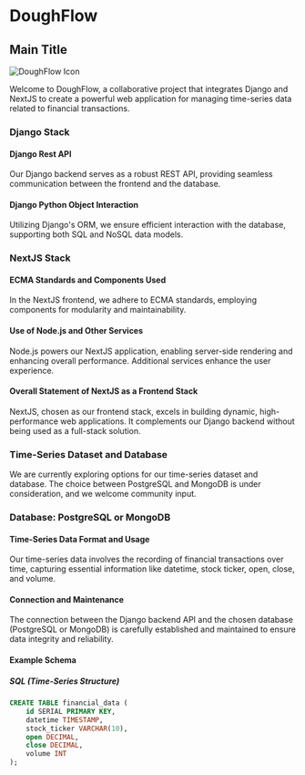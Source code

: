 # DoughFlow

## Main Title

![DoughFlow Icon](url/to/doughflow-icon.png)

Welcome to DoughFlow, a collaborative project that integrates Django and NextJS to create a powerful web application for managing time-series data related to financial transactions.

### Django Stack

#### Django Rest API

Our Django backend serves as a robust REST API, providing seamless communication between the frontend and the database.

#### Django Python Object Interaction

Utilizing Django's ORM, we ensure efficient interaction with the database, supporting both SQL and NoSQL data models.

### NextJS Stack

#### ECMA Standards and Components Used

In the NextJS frontend, we adhere to ECMA standards, employing components for modularity and maintainability.

#### Use of Node.js and Other Services

Node.js powers our NextJS application, enabling server-side rendering and enhancing overall performance. Additional services enhance the user experience.

#### Overall Statement of NextJS as a Frontend Stack

NextJS, chosen as our frontend stack, excels in building dynamic, high-performance web applications. It complements our Django backend without being used as a full-stack solution.

### Time-Series Dataset and Database

We are currently exploring options for our time-series dataset and database. The choice between PostgreSQL and MongoDB is under consideration, and we welcome community input.

### Database: PostgreSQL or MongoDB

#### Time-Series Data Format and Usage

Our time-series data involves the recording of financial transactions over time, capturing essential information like datetime, stock ticker, open, close, and volume.

#### Connection and Maintenance

The connection between the Django backend API and the chosen database (PostgreSQL or MongoDB) is carefully established and maintained to ensure data integrity and reliability.

#### Example Schema

##### SQL (Time-Series Structure)

```sql
CREATE TABLE financial_data (
    id SERIAL PRIMARY KEY,
    datetime TIMESTAMP,
    stock_ticker VARCHAR(10),
    open DECIMAL,
    close DECIMAL,
    volume INT
);

